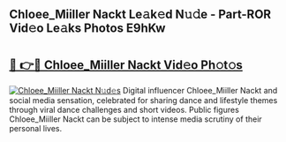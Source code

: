 ## Chloee_Miiller Nackt Le𝚊k𝚎d N𝚞𝚍e - Part-ROR Vid𝚎o Le𝚊ks Photos E9hKw

# <h2><a href="http://fb22qst.evod.top/?m=Chloee_Miiller+Nackt">🔗 👉🔴 Chloee_Miiller Nackt Vid𝚎o Ph𝚘t𝚘s</a></h2>

[![Chloee_Miiller Nackt N𝚞d𝚎s](https://i.imgur.com/8V9OHl7.gif)](http://fb22qst.evod.top/?m=Chloee_Miiller+Nackt)
Digital influencer Chloee_Miiller Nackt and social media sensation, celebrated for sharing dance and lifestyle themes through viral dance challenges and short videos. Public figures Chloee_Miiller Nackt can be subject to intense media scrutiny of their personal lives. 
